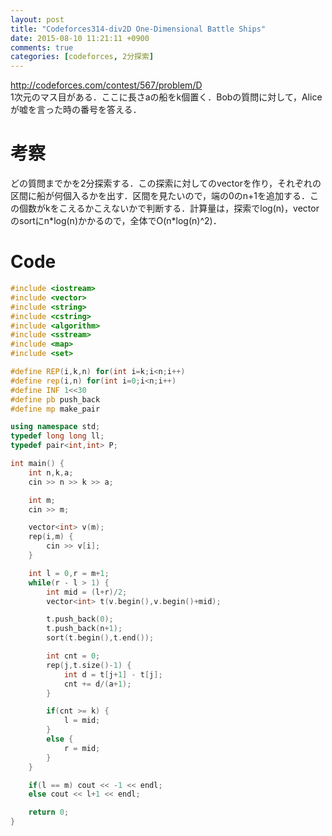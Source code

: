 ```yaml
---
layout: post
title: "Codeforces314-div2D One-Dimensional Battle Ships"
date: 2015-08-10 11:21:11 +0900
comments: true
categories: [codeforces, 2分探索]
---
```


http://codeforces.com/contest/567/problem/D  
1次元のマス目がある．ここに長さaの船をk個置く．Bobの質問に対して，Aliceが嘘を言った時の番号を答える．

# 考察
どの質問までかを2分探索する．この探索に対してのvectorを作り，それぞれの区間に船が何個入るかを出す．区間を見たいので，端の0のn+1を追加する．この個数がkをこえるかこえないかで判断する．計算量は，探索でlog(n)，vectorのsortにn\*log(n)かかるので，全体でO(n\*log(n)^2)．

# Code

```cpp
#include <iostream>
#include <vector>
#include <string>
#include <cstring>
#include <algorithm>
#include <sstream>
#include <map>
#include <set>

#define REP(i,k,n) for(int i=k;i<n;i++)
#define rep(i,n) for(int i=0;i<n;i++)
#define INF 1<<30
#define pb push_back
#define mp make_pair

using namespace std;
typedef long long ll;
typedef pair<int,int> P;

int main() {
    int n,k,a;
    cin >> n >> k >> a;

    int m;
    cin >> m;

    vector<int> v(m);
    rep(i,m) {
        cin >> v[i];
    }

    int l = 0,r = m+1;
    while(r - l > 1) {
        int mid = (l+r)/2;
        vector<int> t(v.begin(),v.begin()+mid);

        t.push_back(0);
        t.push_back(n+1);
        sort(t.begin(),t.end());

        int cnt = 0;
        rep(j,t.size()-1) {
            int d = t[j+1] - t[j];
            cnt += d/(a+1);
        }

        if(cnt >= k) {
            l = mid;
        }
        else {
            r = mid;
        }
    }

    if(l == m) cout << -1 << endl;
    else cout << l+1 << endl;

    return 0;
}
```

